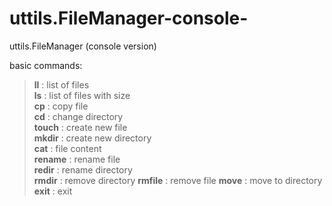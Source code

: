 # uttils.FileManager-console-
uttils.FileManager (console version)

basic commands:  
  >**ll** : list of files  
  >**ls** : list of files with size  
  >**cp** : copy file  
  >**cd** : change directory  
  >**touch** : create new file  
  >**mkdir** : create new directory  
  >**cat** : file content  
  >**rename** : rename file  
  >**redir** : rename directory  
  >**rmdir** : remove directory
  >**rmfile** : remove file
  >**move** : move to directory
  >**exit** : exit  
